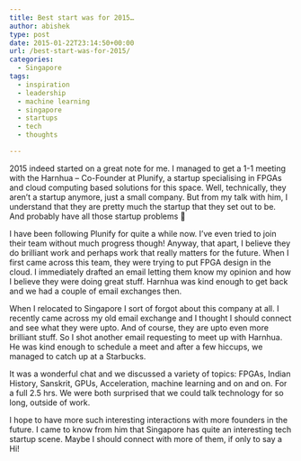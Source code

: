 ```yaml
---
title: Best start was for 2015…
author: abishek
type: post
date: 2015-01-22T23:14:50+00:00
url: /best-start-was-for-2015/
categories:
  - Singapore
tags:
  - inspiration
  - leadership
  - machine learning
  - singapore
  - startups
  - tech
  - thoughts

---
```

2015 indeed started on a great note for me. I managed to get a 1-1 meeting with the Harnhua &#8211; Co-Founder at Plunify, a startup specialising in FPGAs and cloud computing based solutions for this space. Well, technically, they aren&#8217;t a startup anymore, just a small company. But from my talk with him, I understand that they are pretty much the startup that they set out to be. And probably have all those startup problems 🙂

I have been following Plunify for quite a while now. I&#8217;ve even tried to join their team without much progress though! Anyway, that apart, I believe they do brilliant work and perhaps work that really matters for the future. When I first came across this team, they were trying to put FPGA design in the cloud. I immediately drafted an email letting them know my opinion and how I believe they were doing great stuff. Harnhua was kind enough to get back and we had a couple of email exchanges then.

When I relocated to Singapore I sort of forgot about this company at all. I recently came across my old email exchange and I thought I should connect and see what they were upto. And of course, they are upto even more brilliant stuff. So I shot another email requesting to meet up with Harnhua. He was kind enough to schedule a meet and after a few hiccups, we managed to catch up at a Starbucks.

It was a wonderful chat and we discussed a variety of topics: FPGAs, Indian History, Sanskrit, GPUs, Acceleration, machine learning and on and on. For a full 2.5 hrs. We were both surprised that we could talk technology for so long, outside of work.

I hope to have more such interesting interactions with more founders in the future. I came to know from him that Singapore has quite an interesting tech startup scene. Maybe I should connect with more of them, if only to say a Hi!

&nbsp;